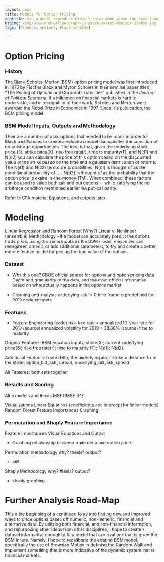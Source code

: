 ```yaml
---
layout: post
title: Models for Option Pricing
subtitle: Can a model reproduce Black-Scholes when given the same inputs?
bigimg: /img/blue-and-yellow-graph-on-stock-market-monitor-159888.jpg
tags: [finance, options, black-scholes]

---
```


# Option Pricing

### History
The Black-Scholes-Merton (BSM) option pricing model was first introduced in 1973 by Fischer Black and Myron Scholes in their
seminal paper titled, "The Pricing of Options and Corporate Liabilities" published in the *Journal of Political Economy*. It's
influence on financial markets is hard to understate, and in recognition of their work, Scholes and Merton were awarded the 
Nobel Prize in Economics in 1997. Since it's publication, the BSM pricing model 


### BSM Model Inputs, Outputs and Methodology
Their are a number of assumptions that needed to be made in order for Black and Scholes to create a valuation model that 
satisfies the condition of no aribitrage opportunities. The idea is that, given the underlying stock price (S), strike 
price(X), risk-free rate(r), time to maturity(T), and N(d1) and N(d2) you can calculate the price of this option based on the 
discounted value of the strike based on the time and a gaussian distribution of returns. The N(d1) and N(d2) terms are 
probabilities; N(d1) is thought of as the conditional probability of ..... N(d2) is thought of as the probability that the 
option price is expire in-the-money(ITM). When combined, these factors can be used to value both call and put options -- while 
satisfying the no arbitrage condition mentioned earlier via put-call parity.

Refer to CFA material 
Equations, and outputs latex


# Modeling
Linear Regression and Random Forest (Why?)
Linear v. Nonlinear (ensemble)
Methodology - if a model can accurately predict the options trade price, using the same inputs as the BSM model, maybe we can 
reengineer, amend, or add additional parameters, to try and create a better, more effective model for pricing the true value 
of the options


### Dataset 
- Why this one? 
CBOE official source for options and option pricing data
Depth and granularity of the data, and the most official information based on what actually happens in the options market

- Cleaning and analysis
underlying ask != 0
time frame is predefined for 2019 
code snippets



### Features
- Feature Engineering (code)
risk-free rate = annualized 10-year rate for 2019 (source)
annualized volatility for 2019 = 28.88% (source)
time to maturity

Original Features: BSM equation inputs; strike(X); current underlying price(S); risk-free rate(r); time to maturity (T); 
N(d1); N(d2).

Additional Features: trade delta; the underlying ask - strike = distance from the strike; option_bid_ask_spread; 
underlying_bid_ask_spread

All Features: both sets together 

### Results and Scoring
All 5 models and thesis
MSE
RMSE
R^2

Visualizations
Linear Equations (coefficients and intercept for linear models)
Random Forest Feature Importances Graphing


### Permutation and Shaply Feature Importance
Feature Importances
Visual
Equations and Output
- Graphing relationship between trade delta and option price


Permutation methodology
why? thesis? output?
- eli5 

Shaply Methodology
why? thesis? output?
- shaply graphing



# Further Analysis Road-Map
This a the beginning of a continued foray into finding new and improved ways to price options based off numeric, non-numeric, 
financial and alternative data. By utilizing both financial, and non-financial information, and repurposing other ideas from 
other disciplines, I hope to create a dataset informative enough to fit a model that can rival one that is given the BSM 
inputs. Namely, I hope to recalibrate the existing BSM model, specifically the use of Brownian Motion in defining the Random 
Walk and implement something that is more indicative of the dynamic system that is financial markets. 


